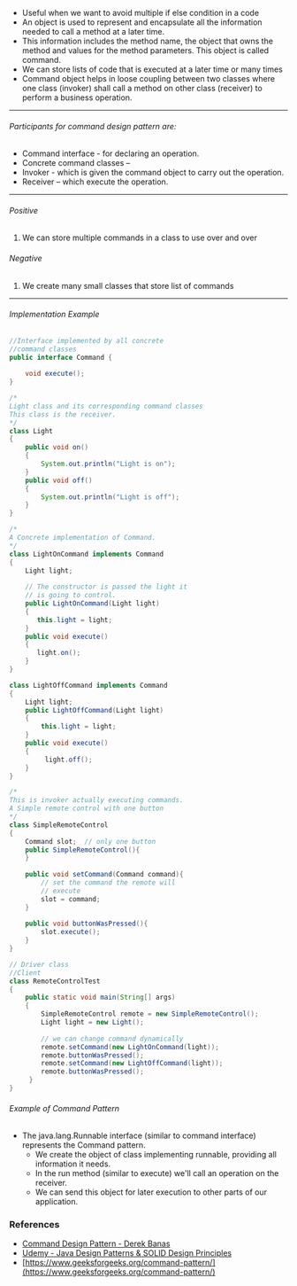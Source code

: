 * Useful when we want to avoid multiple if else condition in a code
* An object is used to represent and encapsulate all the information needed to call a method at a later time. 
* This information includes the method name, the object that owns the method and values for the method parameters. This object is called command.
* We can store lists of code that is executed at a later time or many times
* Command object helps in loose coupling between two classes where one class (invoker) shall call a method on other class (receiver) to perform a business operation.

- - - -

###### Participants for command design pattern are:
  * Command interface - for declaring an operation.
  * Concrete command classes –
  * Invoker -   which is given the command object to carry out the operation.
  * Receiver – which execute the operation.

- - - -

###### Positive
  1. We can store multiple commands in a class to use over and over

###### Negative
  1. We create many small classes that store list of commands

- - - -

###### Implementation Example

```java
//Interface implemented by all concrete
//command classes
public interface Command {
	
	void execute();
}

/*
Light class and its corresponding command classes
This class is the receiver.
*/
class Light
{
    public void on()
    {
        System.out.println("Light is on");
    }
    public void off()
    {
        System.out.println("Light is off");
    }
}

/*
A Concrete implementation of Command.
*/
class LightOnCommand implements Command
{
    Light light;
 
    // The constructor is passed the light it
    // is going to control.
    public LightOnCommand(Light light)
    {
       this.light = light;
    }
    public void execute()
    {
       light.on();
    }
}

class LightOffCommand implements Command
{
    Light light;
    public LightOffCommand(Light light)
    {
        this.light = light;
    }
    public void execute()
    {
         light.off();
    }
}

/*
This is invoker actually executing commands.
A Simple remote control with one button
*/
class SimpleRemoteControl
{
    Command slot;  // only one button
    public SimpleRemoteControl(){
    }
 
    public void setCommand(Command command){
        // set the command the remote will
        // execute
        slot = command;
    }
 
    public void buttonWasPressed(){
        slot.execute();
    }
}

// Driver class
//Client
class RemoteControlTest
{
    public static void main(String[] args)
    {
        SimpleRemoteControl remote = new SimpleRemoteControl();
        Light light = new Light();
 
        // we can change command dynamically
        remote.setCommand(new LightOnCommand(light));
        remote.buttonWasPressed();
        remote.setCommand(new LightOffCommand(light));
        remote.buttonWasPressed();
     }
}
```

###### Example of Command Pattern

* The java.lang.Runnable interface (similar to command interface) represents the Command pattern. 
  * We create the object of class implementing runnable, providing all information it needs. 
  * In the run method (similar to execute) we'll call an operation on the receiver. 
  * We can send this object for later execution to other parts of our application.



### References
* [Command Design Pattern - Derek Banas](https://www.youtube.com/watch?v=7Pj5kAhVBlg)
* [Udemy - Java Design Patterns & SOLID Design Principles](https://www.udemy.com/course/design-patterns-in-java-concepts-hands-on-projects/)
* [https://www.geeksforgeeks.org/command-pattern/](https://www.geeksforgeeks.org/command-pattern/)
